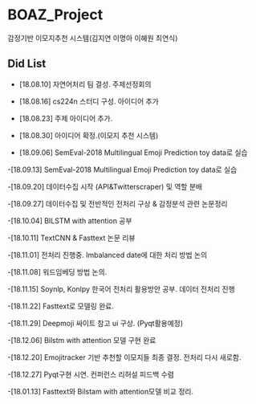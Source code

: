 # BOAZ_Project
감정기반 이모지추천 시스템(김지연 이명아 이혜원 최연식)

Did List
---
- [18.08.10] 자연어처리 팀 결성. 주제선정회의

- [18.08.16] cs224n 스터디 구성. 아이디어 추가

- [18.08.23] 주제 아이디어 추가.

- [18.08.30] 아이디어 확정.(이모지 추천 시스템)

- [18.09.06] SemEval-2018 Multilingual Emoji Prediction toy data로 실습

-[18.09.13] SemEval-2018 Multilingual Emoji Prediction toy data로 실습

-[18.09.20] 데이터수집 시작 (API&Twitterscraper) 및 역할 분배

-[18.09.27] 데이터수집 및 전반적인 전처리 구상 & 감정분석 관련 논문정리

-[18.10.04] BILSTM with attention 공부

-[18.10.11] TextCNN & Fasttext 논문 리뷰

-[18.11.01] 전처리 진행중. Imbalanced date에 대한 처리 방법 논의

-[18.11.08] 워드임베딩 방법 논의. 

-[18.11.15] Soynlp, Konlpy 한국어 전처리 활용방안 공부. 데이터 전처리 진행

-[18.11.22] Fasttext로 모델링 완료. 

-[18.11.29] Deepmoji 싸이트 참고 ui 구상. (Pyqt활용예정)

-[18.12.06] Bilstm with attention 모델 구현 완료

-[18.12.20] Emojitracker 기반 추천할 이모지들 최종 결정. 전처리 다시 새로함.

-[18.12.27] Pyqt구현 시연. 컨퍼런스 리허설 피드백 수렴

-[18.01.13] Fasttext와 Bilstam with attention모델 비교 정리.



